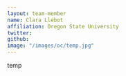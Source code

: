 ```yaml
---
layout: team-member
name: Clara Llebot
affiliation: Oregon State University
twitter: 
github: 
image: "/images/oc/temp.jpg"
---
```


temp